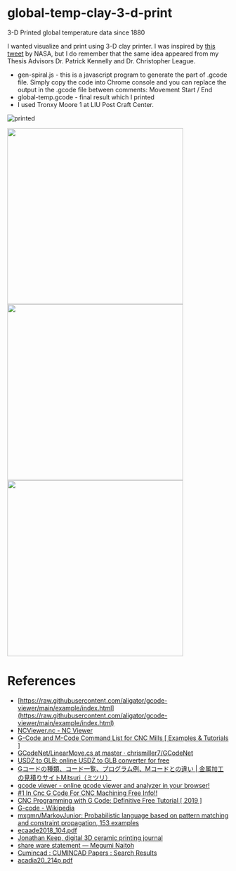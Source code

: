 # global-temp-clay-3-d-print
3-D Printed global temperature data since 1880

I wanted visualize and print using 3-D clay printer. I was inspired by [this tweet](https://twitter.com/nasaclimate/status/1504197492572712960?lang=en) by NASA, but I do remember that the same idea appeared from my Thesis Advisors Dr. Patrick Kennelly and Dr. Christopher League.

- gen-spiral.js - this is a javascript program to generate the part of .gcode file. Simply copy the code into Chrome console and you can replace the output in the .gcode file between comments: Movement Start / End
- global-temp.gcode - final result which I printed
- I used Tronxy Moore 1 at LIU Post Craft Center.



![printed](https://user-images.githubusercontent.com/396816/196073327-aff6ee43-73f1-4af5-97ff-155fa923264b.gif)

<img src=https://user-images.githubusercontent.com/396816/196073332-a069b5dd-8024-4176-a881-4b30cf9176e4.jpg width=400px>

<img src=https://user-images.githubusercontent.com/396816/196073314-f1b9e8d1-9be8-45f0-b4c2-87dc2a664b63.jpg width=400px>


<img src=https://user-images.githubusercontent.com/396816/196073361-5bf49684-c439-4552-bab0-919486468e4f.gif width=400px>

# References

- [https://raw.githubusercontent.com/aligator/gcode-viewer/main/example/index.html](https://raw.githubusercontent.com/aligator/gcode-viewer/main/example/index.html)
- [NCViewer.nc - NC Viewer](https://ncviewer.com/)
- [G-Code and M-Code Command List for CNC Mills [ Examples & Tutorials ]](https://www.cnccookbook.com/g-code-m-code-command-list-cnc-mills/)
- [GCodeNet/LinearMove.cs at master · chrismiller7/GCodeNet](https://github.com/chrismiller7/GCodeNet/blob/master/GCodeNet/Commands/G/LinearMove.cs)
- [USDZ to GLB: online USDZ to GLB converter for free](https://products.aspose.app/3d/conversion/usdz-to-glb)
- [Gコードの種類、コード一覧、プログラム例、Mコードとの違い | 金属加工の見積りサイトMitsuri（ミツリ）](https://mitsu-ri.net/articles/g-code)
- [gcode viewer - online gcode viewer and analyzer in your browser!](https://gcode.ws/#)
- [#1 In Cnc G Code For CNC Machining Free Info!!](https://carlsonmfg.com/cnc-g-code-m-code-programming/)
- [CNC Programming with G Code: Definitive Free Tutorial [ 2019 ]](https://www.cnccookbook.com/cnc-programming-g-code/)
- [G-code - Wikipedia](https://en.wikipedia.org/wiki/G-code#G91)
- [mxgmn/MarkovJunior: Probabilistic language based on pattern matching and constraint propagation, 153 examples](https://github.com/mxgmn/MarkovJunior)
- [ecaade2018_104.pdf](http://papers.cumincad.org/data/works/att/ecaade2018_104.pdf)
- [Jonathan Keep, digital 3D ceramic printing journal](http://www.keep-art.co.uk/journal_1.html)
- [share ware statement — Megumi Naitoh](http://www.meguminaitoh.com/shareware)
- [Cumincad : CUMINCAD Papers : Search Results](http://papers.cumincad.org/cgi-bin/works/Search?search=Casa+Covida&x=12&y=10)
- [acadia20_214p.pdf](http://papers.cumincad.org/data/works/att/acadia20_214p.pdf)

